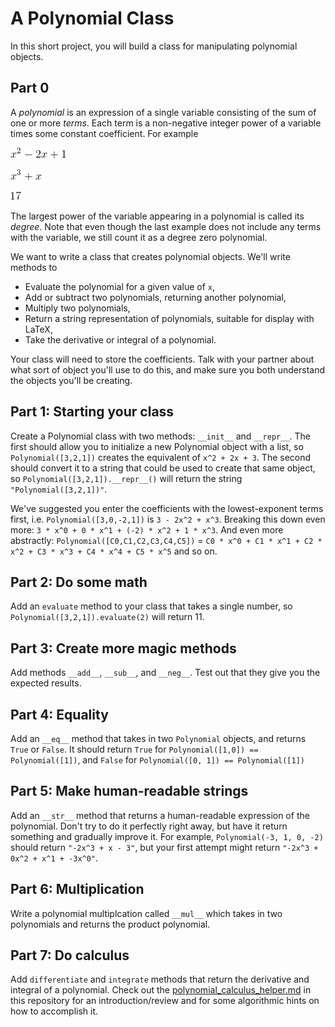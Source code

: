 # A Polynomial Class

In this short project, you will build a class for manipulating polynomial objects.

## Part 0

A *polynomial* is an expression of a single variable consisting of the sum of one or more *terms*. Each term is a non-negative integer power of a variable times some constant coefficient. For example

![Quadratic Polynomial](images/poly1.gif)

![Cubic Polynomial, no constant term](images/poly2.gif)

![Constant Polynomial](images/poly3.gif)

The largest power of the variable appearing in a polynomial is called its *degree*. Note that even though the last example does not include any terms with the variable, we still count it as a degree zero polynomial.

We want to write a class that creates polynomial objects. We'll write methods to

 * Evaluate the polynomial for a given value of `x`,
 * Add or subtract two polynomials, returning another polynomial,
 * Multiply two polynomials,
 * Return a string representation of polynomials, suitable for display with LaTeX,
 * Take the derivative or integral of a polynomial.

Your class will need to store the coefficients. Talk with your partner about what sort of object you'll use to do this, and make sure you both understand the objects you'll be creating. 

## Part 1: Starting your class

Create a Polynomial class with two methods: `__init__` and `__repr__`. The first should allow you to initialize a new Polynomial object with a list, so `Polynomial([3,2,1])` creates the equivalent of `x^2 + 2x + 3`. The second should convert it to a string that could be used to create that same object, so `Polynomial([3,2,1]).__repr__()` will return the string `"Polynomial([3,2,1])"`.

We've suggested you enter the coefficients with the lowest-exponent terms first, i.e. `Polynomial([3,0,-2,1])` is `3 - 2x^2 + x^3`.  Breaking this down even more: `3 * x^0 + 0 * x^1 + (-2) * x^2 + 1 * x^3`.  And even more abstractly: `Polynomial([C0,C1,C2,C3,C4,C5])` = `C0 * x^0 + C1 * x^1 + C2 * x^2 + C3 * x^3 + C4 * x^4 + C5 * x^5` and so on.

## Part 2: Do some math

Add an `evaluate` method to your class that takes a single number, so `Polynomial([3,2,1]).evaluate(2)` will return 11.

## Part 3: Create more magic methods

Add methods `__add__`, `__sub__`, and `__neg__`. Test out that they give you the expected results.

## Part 4: Equality

Add an `__eq__` method that takes in two `Polynomial` objects, and returns `True` or `False`. It should return `True` for `Polynomial([1,0]) == Polynomial([1])`, and `False` for `Polynomial([0, 1]) == Polynomial([1])`

## Part 5: Make human-readable strings

Add an `__str__` method that returns a human-readable expression of the polynomial. Don't try to do it perfectly right away, but have it return something and gradually improve it. For example, `Polynomial(-3, 1, 0, -2)` should return `"-2x^3 + x - 3"`, but your first attempt might return `"-2x^3 + 0x^2 + x^1 + -3x^0"`.

## Part 6: Multiplication

Write a polynomial multiplcation called `__mul__` which takes in two polynomials and returns the product polynomial.

## Part 7: Do calculus

Add `differentiate` and `integrate` methods that return the derivative and integral of a polynomial.  Check out the [polynomial_calculus_helper.md](polynomial_calculus_helper.md) in this repository for an introduction/review and for some algorithmic hints on how to accomplish it.

